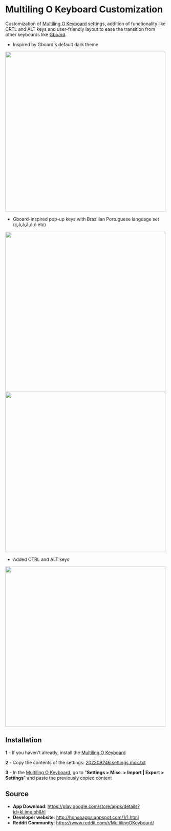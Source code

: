 # Multiling O Keyboard Customization 

Customization of [Multiling O Keyboard](https://play.google.com/store/apps/details?id=kl.ime.oh&hl=pt_BR&gl=US) settings, addition of functionality like CRTL and ALT keys and user-friendly layout to ease the transition from other keyboards like [Gboard](https://play.google.com/store/apps/details?id=com.google.android.inputmethod.latin&hl=pt_BR&gl=US).

- Inspired by Gboard's default dark theme
<img src="https://user-images.githubusercontent.com/41086151/188286401-d5e4301d-98e9-4f36-84c1-ac5e749c7d00.png" width="500">
<br>

- Gboard-inspired pop-up keys with Brazilian Portuguese language set (ç,ã,à,á,ó,ô etc)
<img src="https://raw.githubusercontent.com/felipearc13/OKeyboard-settings/main/screenshot/Screenshot_2022-09-03-17-03-26-545_com.miui.videoplayer.png" width="500">
<img src="https://raw.githubusercontent.com/felipearc13/OKeyboard-settings/main/screenshot/Screenshot_2022-09-03-17-04-19-160_com.miui.videoplayer.png" width="500">
<br>

- Added CTRL and ALT keys
<img src="https://raw.githubusercontent.com/felipearc13/OKeyboard-settings/main/screenshot/Screenshot_2022-09-03-17-05-19-631_com.android.fileexplorer.png" width="500">

## Installation
**1** - If you haven't already, install the [Multiling O Keyboard](https://play.google.com/store/apps/details?id=kl.ime.oh&hl)

**2** - Copy the contents of the settings: [202209246.settings.mok.txt](https://github.com/felipearc13/OKeyboard-settings/blob/main/202209246.settings.mok.txt)

**3** - In the [Multiling O Keyboard](https://play.google.com/store/apps/details?id=kl.ime.oh&hl=pt_BR&gl=US), go to "**Settings > Misc. > Import | Export > Settings**"  and paste the previously copied content

## Source

- **App Download**: https://play.google.com/store/apps/details?id=kl.ime.oh&hl
- **Developer website**: http://honsoapps.appspot.com/1/1.html
- **Reddit Community**: https://www.reddit.com/r/MultilingOKeyboard/ 
